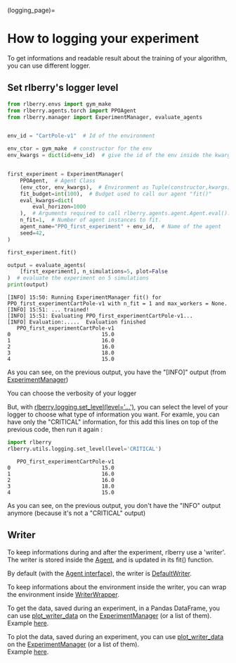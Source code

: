 (logging_page)=

# How to logging your experiment

To get informations and readable result about the training of your algorithm, you can use different logger.

## Set rlberry's logger level

```python
from rlberry.envs import gym_make
from rlberry.agents.torch import PPOAgent
from rlberry.manager import ExperimentManager, evaluate_agents


env_id = "CartPole-v1"  # Id of the environment

env_ctor = gym_make  # constructor for the env
env_kwargs = dict(id=env_id)  # give the id of the env inside the kwargs


first_experiment = ExperimentManager(
    PPOAgent,  # Agent Class
    (env_ctor, env_kwargs),  # Environment as Tuple(constructor,kwargs)
    fit_budget=int(100),  # Budget used to call our agent "fit()"
    eval_kwargs=dict(
        eval_horizon=1000
    ),  # Arguments required to call rlberry.agents.agent.Agent.eval().
    n_fit=1,  # Number of agent instances to fit.
    agent_name="PPO_first_experiment" + env_id,  # Name of the agent
    seed=42,
)

first_experiment.fit()

output = evaluate_agents(
    [first_experiment], n_simulations=5, plot=False
)  # evaluate the experiment on 5 simulations
print(output)
```

```none 
[INFO] 15:50: Running ExperimentManager fit() for PPO_first_experimentCartPole-v1 with n_fit = 1 and max_workers = None. 
[INFO] 15:51: ... trained! 
[INFO] 15:51: Evaluating PPO_first_experimentCartPole-v1... 
[INFO] Evaluation:.....  Evaluation finished 
   PPO_first_experimentCartPole-v1
0                             15.0
1                             16.0
2                             16.0
3                             18.0
4                             15.0
```

As you can see, on the previous output, you have the "[INFO]" output (from [ExperimentManager](rlberry.manager.ExperimentManager))


You can choose the verbosity of your logger 

But, with [rlberry.logging.set_level(level='...')](rlberry.utils.logging.set_level), you can select the level of your logger to choose what type of information you want.
For examle, you can have only the "CRITICAL" information, for this add this lines on top of the previous code, then run it again :
```python 
import rlberry
rlberry.utils.logging.set_level(level='CRITICAL')
```

```none
   PPO_first_experimentCartPole-v1
0                             15.0
1                             16.0
2                             16.0
3                             18.0
4                             15.0
```
As you can see, on the previous output, you don't have the "INFO" output anymore (because it's not a "CRITICAL" output)



## Writer
To keep informations during and after the experiment, rlberry use a 'writer'. The writer is stored inside the [Agent](agent_page), and is updated in its fit() function.

By default (with the [Agent interface](agent_page)), the writer is [DefaultWriter](rlberry.utils.writers.DefaultWriter).

To keep informations about the environment inside the writer, you can wrap the environment inside [WriterWrapper](rlberry.wrappers.WriterWrapper).


To get the data, saved during an experiment, in a Pandas DataFrame, you can use [plot_writer_data](rlberry.manager.plot_writer_data) on the [ExperimentManager](rlberry.manager.ExperimentManager) (or a list of them).  
Example [here](../../auto_examples/demo_bandits/plot_mirror_bandit).

To plot the data, saved during an experiment, you can use [plot_writer_data](rlberry.manager.plot_writer_data) on the [ExperimentManager](rlberry.manager.ExperimentManager) (or a list of them).  
Example [here](../../auto_examples/plot_writer_wrapper).



